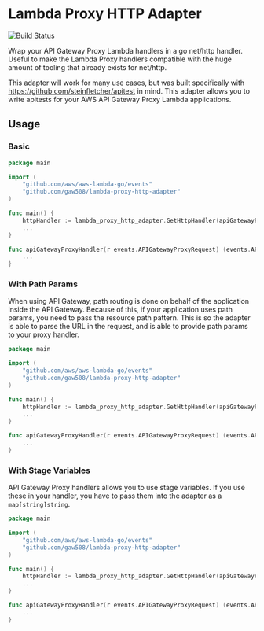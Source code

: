 # Lambda Proxy HTTP Adapter

[![Build Status](https://travis-ci.org/gaw508/lambda-proxy-http-adapter.svg?branch=master)](https://travis-ci.org/gaw508/lambda-proxy-http-adapter)

Wrap your API Gateway Proxy Lambda handlers in a go net/http handler. Useful to make the Lambda Proxy handlers
compatible with the huge amount of tooling that already exists for net/http.

This adapter will work for many use cases, but was built specifically with https://github.com/steinfletcher/apitest in
mind. This adapter allows you to write apitests for your AWS API Gateway Proxy Lambda applications.

## Usage

### Basic

```go
package main

import (
	"github.com/aws/aws-lambda-go/events"
	"github.com/gaw508/lambda-proxy-http-adapter"
)

func main() {
	httpHandler := lambda_proxy_http_adapter.GetHttpHandler(apiGatewayProxyHandler, "/", nil)
	...
}

func apiGatewayProxyHandler(r events.APIGatewayProxyRequest) (events.APIGatewayProxyResponse, error) {
	...
}
```

### With Path Params

When using API Gateway, path routing is done on behalf of the application inside the API Gateway. Because of this, if
your application uses path params, you need to pass the resource path pattern. This is so the adapter is able
to parse the URL in the request, and is able to provide path params to your proxy handler.

```go
package main

import (
	"github.com/aws/aws-lambda-go/events"
	"github.com/gaw508/lambda-proxy-http-adapter"
)

func main() {
	httpHandler := lambda_proxy_http_adapter.GetHttpHandler(apiGatewayProxyHandler, "/users/{userId}", nil)
	...
}

func apiGatewayProxyHandler(r events.APIGatewayProxyRequest) (events.APIGatewayProxyResponse, error) {
	...
}
```

### With Stage Variables

API Gateway Proxy handlers allows you to use stage variables. If you use these in your handler, you have to pass them
into the adapter as a `map[string]string`.

```go
package main

import (
	"github.com/aws/aws-lambda-go/events"
	"github.com/gaw508/lambda-proxy-http-adapter"
)

func main() {
	httpHandler := lambda_proxy_http_adapter.GetHttpHandler(apiGatewayProxyHandler, "/", map[string]string{"var1": "var1value"})
	...
}

func apiGatewayProxyHandler(r events.APIGatewayProxyRequest) (events.APIGatewayProxyResponse, error) {
	...
}
```
